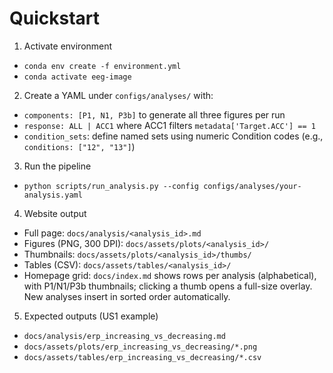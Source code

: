 # Quickstart

1) Activate environment
- `conda env create -f environment.yml`
- `conda activate eeg-image`

2) Create a YAML under `configs/analyses/` with:
- `components: [P1, N1, P3b]` to generate all three figures per run
- `response: ALL | ACC1` where ACC1 filters `metadata['Target.ACC'] == 1`
- `condition_sets`: define named sets using numeric Condition codes (e.g., `conditions: ["12", "13"]`)

3) Run the pipeline
- `python scripts/run_analysis.py --config configs/analyses/your-analysis.yaml`

4) Website output
- Full page: `docs/analysis/<analysis_id>.md`
- Figures (PNG, 300 DPI): `docs/assets/plots/<analysis_id>/`
- Thumbnails: `docs/assets/plots/<analysis_id>/thumbs/`
- Tables (CSV): `docs/assets/tables/<analysis_id>/`
- Homepage grid: `docs/index.md` shows rows per analysis (alphabetical), with P1/N1/P3b thumbnails; clicking a thumb opens a full-size overlay. New analyses insert in sorted order automatically.

5) Expected outputs (US1 example)
- `docs/analysis/erp_increasing_vs_decreasing.md`
- `docs/assets/plots/erp_increasing_vs_decreasing/*.png`
- `docs/assets/tables/erp_increasing_vs_decreasing/*.csv`
